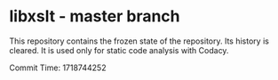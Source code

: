 # libxslt - master branch

This repository contains the frozen state of the repository.
Its history is cleared. It is used only for static code
analysis with Codacy.

Commit Time: 1718744252